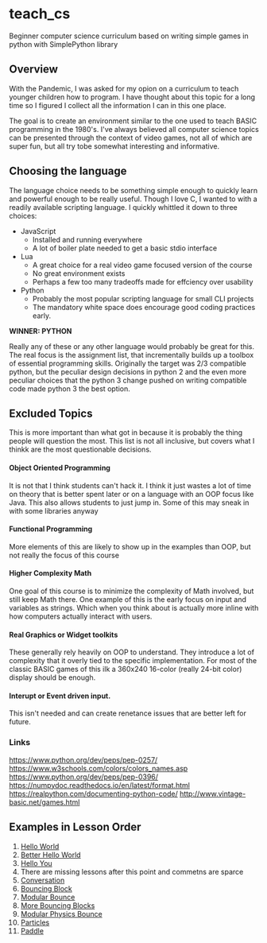 # teach_cs
Beginner computer science curriculum based on writing simple games in python with SimplePython library

## Overview
With the Pandemic, I was asked for my opion on a curriculum to teach younger children how to program.
I have thought about this topic for a long time so I figured I collect all the information I can in this one place.

The goal is to create an environment similar to the one used to teach BASIC programming in the 1980's. I've always believed all computer science topics
can be presented through the context of video games, not all of which are super fun, but all try tobe somewhat interesting and informative.

## Choosing the language

The language choice needs to be something simple enough to quickly learn and powerful enough to be really useful. Though I love C, I wanted to with a readily
available scripting language. I quickly whittled it down to three choices:

* JavaScript
  * Installed and running everywhere
  * A lot of boiler plate needed to get a basic stdio interface
* Lua
  * A great choice for a real video game focused version of the course
  * No great environment exists
  * Perhaps a few too many tradeoffs made for effciency over usability
* Python
  * Probably the most popular scripting language for small CLI projects
  * The mandatory white space does encourage good coding practices early.

**WINNER: PYTHON**

Really any of these or any other language would probably be great for this. The real focus is the assignment list, that incrementally builds up a toolbox of essential programming skills. Originally the target was 2/3 compatible python, but the peculiar design decisions in python 2 and the even more peculiar choices that the python 3 change pushed on writing compatible code made python 3 the best option.

## Excluded Topics

This is more important than what got in because it is probably the thing people will question the most. This list is not all inclusive, but covers what I thinkk are the most questionable decisions.
#### Object Oriented Programming
It is not that I think students can't hack it. I think it just wastes a lot of time on theory that is better spent later or on a language with an OOP focus like Java. This also allows students to just jump in. Some of this may sneak in with some libraries anyway
#### Functional Programming
More elements of this are likely to show up in the examples than OOP, but not really the focus of this course
#### Higher Complexity Math
One goal of this course is to minimize the complexity of Math involved, but still keep Math there. One example of this is the early focus on input and variables as strings. Which when you think about is actually more inline with how computers actually interact with users.
#### Real Graphics or Widget toolkits
These generally rely heavily on OOP to understand. They introduce a lot of complexity that it overly tied to the specific implementation. For most of the classic BASIC games of this ilk a 360x240 16-color (really 24-bit color) display should be enough.
#### Interupt or Event driven input.
This isn't needed and can create renetance issues that are better left for future.

### Links
https://www.python.org/dev/peps/pep-0257/
https://www.w3schools.com/colors/colors_names.asp
https://www.python.org/dev/peps/pep-0396/
https://numpydoc.readthedocs.io/en/latest/format.html
https://realpython.com/documenting-python-code/
http://www.vintage-basic.net/games.html

## Examples in Lesson Order
1. [Hello World](python/HelloWorld.py)
1. [Better Hello World](python/BetterHelloWorld.py)
1. [Hello You](python/HelloYou.py)
1. There are missing lessons after this point and commetns are sparce
1. [Conversation](python/Conversation.py)
1. [Bouncing Block](python/BouncingBall.py)
1. [Modular Bounce](python/ModularBounce.py)
1. [More Bouncing Blocks](python/MoreBalls.py)
1. [Modular Physics Bounce](python/ModularPhysicsBounce.py)
1. [Particles](python/ParticlesBounce.py)
1. [Paddle](python/Paddle.py)



